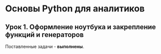 # Основы Python для аналитиков

## Урок 1. Оформление ноутбука и закрепление функций и генераторов

Поставленные задачи - **выполнены**.
